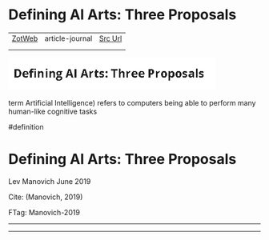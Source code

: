 
# Defining AI Arts: Three Proposals
|       |       |       |
|  ---  |  ---  |  ---  |
|   [ZotWeb](http://zotero.org/users/180474/items/4GH6XRE7)    | article-journal      | [Src Url](undefined)      |
|       |       |       |
|       |       |       |



![](12fahwPj6ojzsUCzp8aK.png)



term Artificial Intelligence) refers to computers being able to perform many human-like cognitive tasks

  

#definition



Defining AI Arts: Three Proposals
=================================



Lev Manovich June 2019

  

Cite: (Manovich, 2019)

FTag: Manovich-2019






----

----

